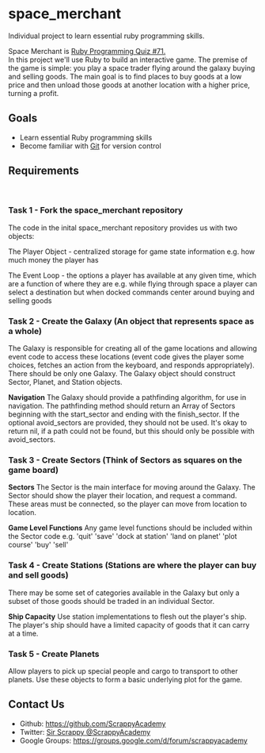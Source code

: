 space_merchant
==============

Individual project to learn essential ruby programming skills. 

Space Merchant is <a href="http://www.rubyquiz.com/quiz71.html">Ruby Programming Quiz #71.</a> <br/>
In this project we'll use Ruby to build an interactive game. The premise of the game is simple: you play a space trader flying around the galaxy buying and selling goods. The main goal is to find places to buy goods at a low price and then unload those goods at another location with a higher price, turning a profit.

<h2>Goals</h2>
<ul>
<li>Learn essential Ruby programming skills</li>
<li>Become familiar with <a href="http://git-scm.com/book">Git</a> for version control</li>
</ul>

<h2>Requirements</h2>
<br/>
<h3>Task 1 - Fork the space_merchant repository</h3>
The code in the inital space_merchant repository provides us with two objects:
<p>The Player Object - centralized storage for game state information e.g. how much money the player has</p>
<p>The Event Loop - the options a player has available at any given time, which are a function of where they are e.g. while flying through space a player can select a destination but when docked commands center around buying and selling goods</p>


<h3>Task 2 - Create the Galaxy (An object that represents space as a whole) </h3>
The Galaxy is responsible for creating all of the game locations and allowing event code to access these locations (event code gives the player some choices, fetches an action from the keyboard, and responds appropriately). 
There should be only one Galaxy. The Galaxy object should construct Sector, Planet, and Station objects. 

<b>Navigation</b>
The Galaxy should provide a pathfinding algorithm, for use in navigation. The pathfinding method should return an Array of Sectors beginning with 
the start_sector and ending with the finish_sector. If the optional avoid_sectors are provided, they should not be used. It's okay to return nil, if a path could not be found, but this should only be possible with avoid_sectors.
</p>

<h3>Task 3 - Create Sectors (Think of Sectors as squares on the game board)</h3> 
<p>
<b>Sectors</b>
The Sector is the main interface for moving around the Galaxy. The Sector should show the player their location, and request a command.
These areas must be connected, so the player can move from location to location.
</p>

<b>Game Level Functions</b>
Any game level functions should be included within the Sector code e.g. 'quit' 'save' 'dock at station' 'land on planet' 'plot course' 'buy' 'sell' 


<h3>Task 4 - Create Stations (Stations are where the player can buy and sell goods)</h3> 
<p>
There may be some set of categories available in the Galaxy but only a subset of those goods should be traded in an individual Sector. 
</p>
<b>Ship Capacity</b>
Use station implementations to flesh out the player's ship. The player's ship should have a limited capacity of goods that it can carry at a time.
 

<h3>Task 5 - Create Planets</h3> 
<p>
Allow players to pick up special people and cargo to transport to other planets. Use these objects to form a basic underlying plot for the game.  
</p> 



<h2>Contact Us</h2> 
<ul>
<li>Github: <a href="https://github.com/ScrappyAcademy">https://github.com/ScrappyAcademy</a></li>
<li>Twitter: <a href="https://twitter.com/scrappyacademy">Sir Scrappy @ScrappyAcademy</a></li>
<li>Google Groups: <a href="https://groups.google.com/d/forum/scrappyacademy">https://groups.google.com/d/forum/scrappyacademy</a>
</ul>